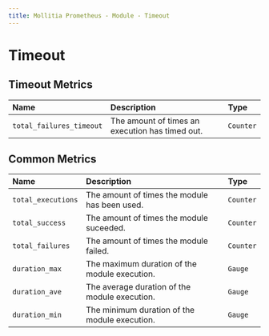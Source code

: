```yaml
---
title: Mollitia Prometheus - Module - Timeout
---
```

# Timeout

## Timeout Metrics

| Name                     | Description                                     | Type      | 
|:-------------------------|:------------------------------------------------|:----------|
| `total_failures_timeout` | The amount of times an execution has timed out. | `Counter` |

## Common Metrics

| Name               | Description                                    | Type      | 
|:-------------------|:-----------------------------------------------|:----------|
| `total_executions` | The amount of times the module has been used. | `Counter` |
| `total_success`    | The amount of times the module suceeded.      | `Counter` |
| `total_failures`   | The amount of times the module failed.        | `Counter` |
| `duration_max`     | The maximum duration of the module execution. | `Gauge`   |
| `duration_ave`     | The average duration of the module execution. | `Gauge`   |
| `duration_min`     | The minimum duration of the module execution. | `Gauge`   |
